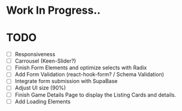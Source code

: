 # Work In Progress..

# TODO

- [ ] Responsiveness
- [ ] Carrousel (Keen-Slider?)
- [ ] Finish Form Elements and optimize selects with Radix
- [ ] Add Form Validation (react-hook-form? / Schema Validation)
- [ ] Integrate form submission with SupaBase
- [ ] Adjust UI size (90%)
- [ ] Finish Game Details Page to display the Listing Cards and details.
- [ ] Add Loading Elements
